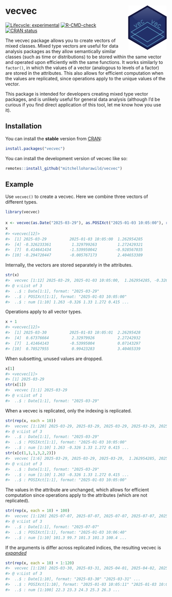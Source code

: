 

<!-- README.md is generated from README.qmd. Please edit that file -->

# vecvec <img src="man/figures/logo.svg" align="right" style="height: 139px;" alt="" />

<!-- badges: start -->

[![Lifecycle:
experimental](https://img.shields.io/badge/lifecycle-experimental-orange.svg)](https://lifecycle.r-lib.org/articles/stages.html#experimental)
[![R-CMD-check](https://github.com/mitchelloharawild/vecvec/actions/workflows/R-CMD-check.yaml/badge.svg)](https://github.com/mitchelloharawild/vecvec/actions/workflows/R-CMD-check.yaml)
[![CRAN
status](https://www.r-pkg.org/badges/version/vecvec.png)](https://CRAN.R-project.org/package=vecvec)
<!-- badges: end -->

The vecvec package allows you to create vectors of mixed classes. Mixed
type vectors are useful for data analysis packages as they allow
semantically similar classes (such as time or distributions) to be
stored within the same vector and operated upon efficiently with the
same functions. It works similarly to `factor()`, in which the values of
a vector (analogous to levels of a factor) are stored in the attributes.
This also allows for efficient computation when the values are
replicated, since operations apply to the unique values of the vector.

This package is intended for developers creating mixed type vector
packages, and is unlikely useful for general data analysis (although I’d
be curious if you find direct application of this tool, let me know how
you use it).

## Installation

You can install the **stable** version from
[CRAN](https://cran.r-project.org/package=vecvec):

``` r
install.packages("vecvec")
```

You can install the development version of vecvec like so:

``` r
remotes::install_github("mitchelloharawild/vecvec")
```

## Example

Use `vecvec()` to create a vecvec. Here we combine three vectors of
different types.

``` r
library(vecvec)

x <- vecvec(as.Date("2025-03-29"), as.POSIXct("2025-01-03 10:05:00"), rnorm(10))
x
#> <vecvec[12]>
#>  [1] 2025-03-29          2025-01-03 10:05:00  1.262954285       
#>  [4] -0.326233361         1.329799263         1.272429321       
#>  [7]  0.414641434        -1.539950042        -0.928567035       
#> [10] -0.294720447        -0.005767173         2.404653389
```

Internally, the vectors are stored separately in the attributes.

``` r
str(x)
#>  vecvec [1:12] 2025-03-29, 2025-01-03 10:05:00,  1.262954285, -0.326233361,...
#> @ v:List of 3
#>  ..$ : Date[1:1], format: "2025-03-29"
#>  ..$ : POSIXct[1:1], format: "2025-01-03 10:05:00"
#>  ..$ : num [1:10] 1.263 -0.326 1.33 1.272 0.415 ...
```

Operations apply to all vector types.

``` r
x + 1
#> <vecvec[12]>
#>  [1] 2025-03-30          2025-01-03 10:05:01  2.26295428        
#>  [4]  0.67376664          2.32979926          2.27242932        
#>  [7]  1.41464143         -0.53995004          0.07143297        
#> [10]  0.70527955          0.99423283          3.40465339
```

When subsetting, unused values are dropped.

``` r
x[1]
#> <vecvec[1]>
#> [1] 2025-03-29
str(x[1])
#>  vecvec [1:1] 2025-03-29
#> @ v:List of 1
#>  ..$ : Date[1:1], format: "2025-03-29"
```

When a vecvec is replicated, only the indexing is replicated.

``` r
str(rep(x, each = 10))
#>  vecvec [1:120] 2025-03-29, 2025-03-29, 2025-03-29, 2025-03-29, 2025-03-29,...
#> @ v:List of 3
#>  ..$ : Date[1:1], format: "2025-03-29"
#>  ..$ : POSIXct[1:1], format: "2025-01-03 10:05:00"
#>  ..$ : num [1:10] 1.263 -0.326 1.33 1.272 0.415 ...
str(x[c(1,1,1,3,2,2)])
#>  vecvec [1:6] 2025-03-29, 2025-03-29, 2025-03-29,  1.262954285, 2025-01-03 ...
#> @ v:List of 3
#>  ..$ : Date[1:1], format: "2025-03-29"
#>  ..$ : num [1:10] 1.263 -0.326 1.33 1.272 0.415 ...
#>  ..$ : POSIXct[1:1], format: "2025-01-03 10:05:00"
```

The values in the attribute are unchanged, which allows for efficient
computation since operations apply to the attributes (which are not
replicated).

``` r
str(rep(x, each = 10) + 100)
#>  vecvec [1:120] 2025-07-07, 2025-07-07, 2025-07-07, 2025-07-07, 2025-07-07,...
#> @ v:List of 3
#>  ..$ : Date[1:1], format: "2025-07-07"
#>  ..$ : POSIXct[1:1], format: "2025-01-03 10:06:40"
#>  ..$ : num [1:10] 101.3 99.7 101.3 101.3 100.4 ...
```

If the arguments is differ across replicated indices, the resulting
vecvec is
[*expanded*](https://github.com/mitchelloharawild/vecvec/issues/2)

``` r
str(rep(x, each = 10) + 1:120)
#>  vecvec [1:120] 2025-03-30, 2025-03-31, 2025-04-01, 2025-04-02, 2025-04-03,...
#> @ v:List of 3
#>  ..$ : Date[1:10], format: "2025-03-30" "2025-03-31" ...
#>  ..$ : POSIXct[1:10], format: "2025-01-03 10:05:11" "2025-01-03 10:05:12" ...
#>  ..$ : num [1:100] 22.3 23.3 24.3 25.3 26.3 ...
```
